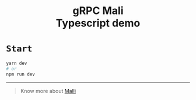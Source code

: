 <h1 align=center>gRPC Mali <br> Typescript demo</h1>


# `Start`

```sh
yarn dev
# or
npm run dev
```

---

> Know more about [Malli](https://mali.js.org/)

